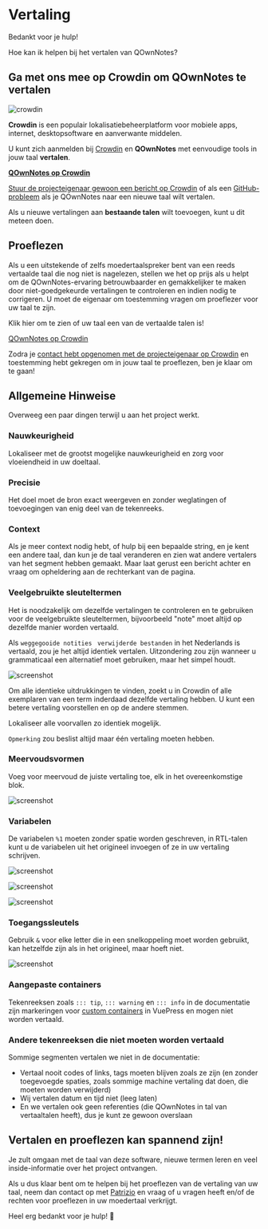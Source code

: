 # Vertaling

Bedankt voor je hulp!

Hoe kan ik helpen bij het vertalen van QOwnNotes?

## Ga met ons mee op Crowdin om QOwnNotes te vertalen

![crowdin](/img/crowdin.png)

**Crowdin** is een populair lokalisatiebeheerplatform voor mobiele apps, internet, desktopsoftware en aanverwante middelen.

U kunt zich aanmelden bij [Crowdin](https://crowdin.com/project/qownnotes) en **QOwnNotes** met eenvoudige tools in jouw taal **vertalen**.

**[QOwnNotes op Crowdin](https://crowdin.com/project/qownnotes)**

[Stuur de projecteigenaar gewoon een bericht op Crowdin](https://crowdin.com/profile/pbek) of als een [GitHub-probleem](https://github.com/pbek/QOwnNotes/issues) als je QOwnNotes naar een nieuwe taal wilt vertalen.

Als u nieuwe vertalingen aan **bestaande talen** wilt toevoegen, kunt u dit meteen doen.

## Proeflezen

Als u een uitstekende of zelfs moedertaalspreker bent van een reeds vertaalde taal die nog niet is nagelezen, stellen we het op prijs als u helpt om de QOwnNotes-ervaring betrouwbaarder en gemakkelijker te maken door niet-goedgekeurde vertalingen te controleren en indien nodig te corrigeren. U moet de eigenaar om toestemming vragen om proeflezer voor uw taal te zijn.

Klik hier om te zien of uw taal een van de vertaalde talen is!

[QOwnNotes op Crowdin](https://translate.qownnotes.org/)

Zodra je [contact hebt opgenomen met de projecteigenaar op Crowdin](https://crowdin.com/profile/pbek) en toestemming hebt gekregen om in jouw taal te proeflezen, ben je klaar om te gaan!

## Allgemeine Hinweise

Overweeg een paar dingen terwijl u aan het project werkt.

### Nauwkeurigheid

Lokaliseer met de grootst mogelijke nauwkeurigheid en zorg voor vloeiendheid in uw doeltaal.

### Precisie

Het doel moet de bron exact weergeven en zonder weglatingen of toevoegingen van enig deel van de tekenreeks.

### Context

Als je meer context nodig hebt, of hulp bij een bepaalde string, en je kent een andere taal, dan kun je de taal veranderen en zien wat andere vertalers van het segment hebben gemaakt. Maar laat gerust een bericht achter en vraag om opheldering aan de rechterkant van de pagina.

### Veelgebruikte sleuteltermen

Het is noodzakelijk om dezelfde vertalingen te controleren en te gebruiken voor de veelgebruikte sleuteltermen, bijvoorbeeld "note" moet altijd op dezelfde manier worden vertaald.

Als `weggegooide notities` ` verwijderde bestanden` in het Nederlands is vertaald, zou je het altijd identiek vertalen. Uitzondering zou zijn wanneer u grammaticaal een alternatief moet gebruiken, maar het simpel houdt.

![screenshot](/img/crowdin/screenshot-7.png)

Om alle identieke uitdrukkingen te vinden, zoekt u in Crowdin of alle exemplaren van een term inderdaad dezelfde vertaling hebben. U kunt een betere vertaling voorstellen en op de andere stemmen.

Lokaliseer alle voorvallen zo identiek mogelijk.

`Opmerking` zou beslist altijd maar één vertaling moeten hebben.

### Meervoudsvormen

Voeg voor meervoud de juiste vertaling toe, elk in het overeenkomstige blok.

![screenshot](/img/crowdin/screenshot-4.png)

### Variabelen

De variabelen `%1` moeten zonder spatie worden geschreven, in RTL-talen kunt u de variabelen uit het origineel invoegen of ze in uw vertaling schrijven.

![screenshot](/img/crowdin/screenshot-1.png)

![screenshot](/img/crowdin/screenshot-5.png)

![screenshot](/img/crowdin/screenshot-3.png)

### Toegangssleutels

Gebruik `&` voor elke letter die in een snelkoppeling moet worden gebruikt, kan hetzelfde zijn als in het origineel, maar hoeft niet.

![screenshot](/img/crowdin/screenshot-4.png)

### Aangepaste containers

Tekenreeksen zoals `::: tip`, `::: warning` en `::: info` in de documentatie zijn markeringen voor [custom containers](https://vuepress.vuejs.org/guide/markdown.html#custom-containers) in VuePress en mogen niet worden vertaald.

### Andere tekenreeksen die niet moeten worden vertaald

Sommige segmenten vertalen we niet in de documentatie:

- Vertaal nooit codes of links, tags moeten blijven zoals ze zijn (en zonder toegevoegde spaties, zoals sommige machine vertaling dat doen, die moeten worden verwijderd)
- Wij vertalen datum en tijd niet (leeg laten)
- En we vertalen ook geen referenties (die QOwnNotes in tal van vertaaltalen heeft), dus je kunt ze gewoon overslaan

## Vertalen en proeflezen kan spannend zijn!

Je zult omgaan met de taal van deze software, nieuwe termen leren en veel inside-informatie over het project ontvangen.

Als u dus klaar bent om te helpen bij het proeflezen van de vertaling van uw taal, neem dan contact op met [Patrizio](https://crowdin.com/profile/pbek) en vraag of u vragen heeft en/of de rechten voor proeflezen in uw moedertaal verkrijgt.

Heel erg bedankt voor je hulp! 🙂
